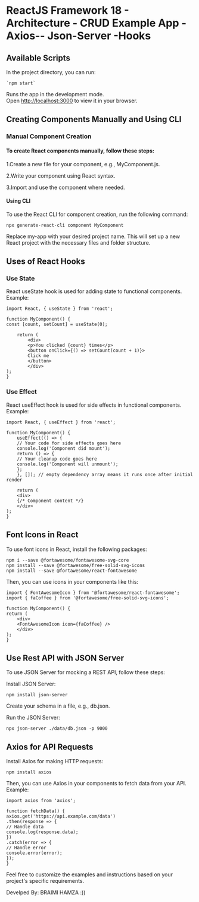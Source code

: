 # ReactJS Framework 18 - Architecture - CRUD Example App -Axios-- Json-Server -Hooks
## Available Scripts

In the project directory, you can run:

    `npm start`

Runs the app in the development mode.\
Open [http://localhost:3000](http://localhost:3000) to view it in your browser.

## Creating Components Manually and Using CLI
### Manual Component Creation
#### To create React components manually, follow these steps:

1.Create a new file for your component, e.g., MyComponent.js.

2.Write your component using React syntax.

3.Import and use the component where needed.

#### Using CLI
To use the React CLI for component creation, run the following command:

    npx generate-react-cli component MyComponent

Replace my-app with your desired project name. This will set up a new React project with the necessary files and folder structure.

## Uses of React Hooks
### Use State
React useState hook is used for adding state to functional components. Example:


    import React, { useState } from 'react';
    
    function MyComponent() {
    const [count, setCount] = useState(0);
    
        return (
            <div>
            <p>You clicked {count} times</p>
            <button onClick={() => setCount(count + 1)}>
            Click me
            </button>
            </div>
    );
    }

### Use Effect
React useEffect hook is used for side effects in functional components. Example:


    import React, { useEffect } from 'react';
    
    function MyComponent() {
        useEffect(() => {
        // Your code for side effects goes here
        console.log('Component did mount');
        return () => {
        // Your cleanup code goes here
        console.log('Component will unmount');
        };
        }, []); // empty dependency array means it runs once after initial render
        
        return (
        <div>
        {/* Component content */}
        </div>
    );
    }
## Font Icons in React
To use font icons in React, install the following packages:


    npm i --save @fortawesome/fontawesome-svg-core
    npm install --save @fortawesome/free-solid-svg-icons
    npm install --save @fortawesome/react-fontawesome

Then, you can use icons in your components like this:


    import { FontAwesomeIcon } from '@fortawesome/react-fontawesome';
    import { faCoffee } from '@fortawesome/free-solid-svg-icons';
    
    function MyComponent() {
    return (
        <div>
        <FontAwesomeIcon icon={faCoffee} />
        </div>
    );
    }

## Use Rest API with JSON Server
To use JSON Server for mocking a REST API, follow these steps:

Install JSON Server:

    npm install json-server
Create your schema in a file, e.g., db.json.

Run the JSON Server:

    npx json-server ./data/db.json -p 9000

## Axios for API Requests
Install Axios for making HTTP requests:

    npm install axios

Then, you can use Axios in your components to fetch data from your API. Example:


    import axios from 'axios';
    
    function fetchData() {
    axios.get('https://api.example.com/data')
    .then(response => {
    // Handle data
    console.log(response.data);
    })
    .catch(error => {
    // Handle error
    console.error(error);
    });
    }
Feel free to customize the examples and instructions based on your project's specific requirements.












Develped By: BRAIMI HAMZA :)) 